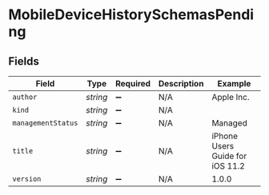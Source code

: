 # MobileDeviceHistorySchemasPending


## Fields

| Field                           | Type                            | Required                        | Description                     | Example                         |
| ------------------------------- | ------------------------------- | ------------------------------- | ------------------------------- | ------------------------------- |
| `author`                        | *string*                        | :heavy_minus_sign:              | N/A                             | Apple Inc.                      |
| `kind`                          | *string*                        | :heavy_minus_sign:              | N/A                             |                                 |
| `managementStatus`              | *string*                        | :heavy_minus_sign:              | N/A                             | Managed                         |
| `title`                         | *string*                        | :heavy_minus_sign:              | N/A                             | iPhone Users Guide for iOS 11.2 |
| `version`                       | *string*                        | :heavy_minus_sign:              | N/A                             | 1.0.0                           |